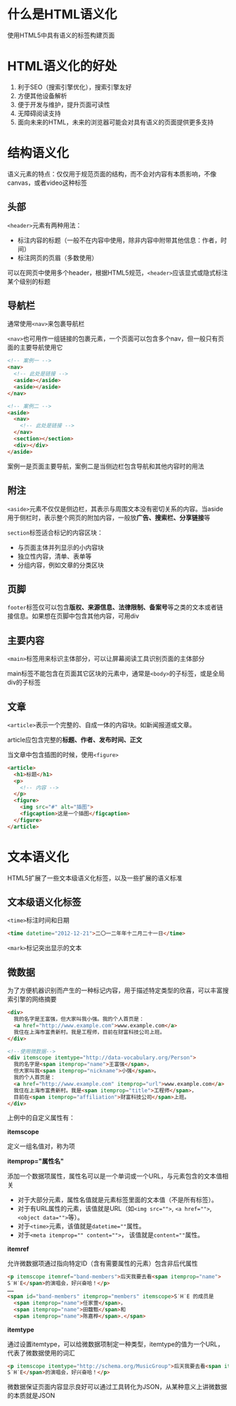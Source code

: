 # 什么是HTML语义化

使用HTML5中具有语义的标签构建页面

# HTML语义化的好处

1. 利于SEO（搜索引擎优化），搜索引擎友好
2. 方便其他设备解析
3. 便于开发与维护，提升页面可读性
4. 无障碍阅读支持
5. 面向未来的HTML，未来的浏览器可能会对具有语义的页面提供更多支持

# 结构语义化

语义元素的特点：仅仅用于规范页面的结构，而不会对内容有本质影响，不像canvas，或者video这种标签

## 头部

`<header>`元素有两种用法：

- 标注内容的标题（一般不在内容中使用，除非内容中附带其他信息：作者，时间）
- 标注网页的页眉（多数使用）

可以在网页中使用多个header，根据HTML5规范，`<header>`应该显式或隐式标注某个级别的标题

## 导航栏

通常使用`<nav>`来包裹导航栏

`<nav>`也可用作一组链接的包裹元素，一个页面可以包含多个nav，但一般只有页面的主要导航使用它

```html
<!-- 案例一 -->
<nav>
  <!-- 此处是链接 -->
  <aside></aside>
  <aside></aside>
</nav>

<!-- 案例二 -->
<aside>
  <nav>
    <!-- 此处是链接 -->
  </nav>
  <section></section>
  <div></div>
</aside>
```

案例一是页面主要导航，案例二是当侧边栏包含导航和其他内容时的用法

## 附注

`<aside>`元素不仅仅是侧边栏，其表示与周围文本没有密切关系的内容。当aside用于侧栏时，表示整个网页的附加内容，一般放**广告、搜索栏、分享链接**等

`section`标签适合标记的内容区块：

- 与页面主体并列显示的小内容块
- 独立性内容，清单、表单等
- 分组内容，例如文章的分类区块

## 页脚

`footer`标签仅可以包含**版权、来源信息、法律限制、备案号**等之类的文本或者链接信息。如果想在页脚中包含其他内容，可用div

## 主要内容

`<main>`标签用来标识主体部分，可以让屏幕阅读工具识别页面的主体部分

main标签不能包含在页面其它区块的元素中，通常是`<body>`的子标签，或是全局div的子标签

## 文章

`<article>`表示一个完整的、自成一体的内容块。如新闻报道或文章。

article应包含完整的**标题、作者、发布时间、正文**

当文章中包含插图的时候，使用`<figure>`

```html
<article>
  <h1>标题</h1>
  <p>
    <!-- 内容 -->
  </p>
  <figure>
    <img src="#" alt="插图">
    <figcaption>这是一个插图</figcaption>
  </figure>
</article>
```

# 文本语义化

HTML5扩展了一些文本级语义化标签，以及一些扩展的语义标准

## 文本级语义化标签

`<time>`标注时间和日期

```html
<time datetime="2012-12-21">二〇一二年年十二月二十一日</time>
```

`<mark>`标记突出显示的文本

## 微数据

为了方便机器识别而产生的一种标记内容，用于描述特定类型的欣喜，可以丰富搜索引擎的网络摘要

```html
<div>
  我的名字是王富强，但大家叫我小强。我的个人首页是：
  <a href="http://www.example.com">www.example.com</a>
  我住在上海市富贵新村。我是工程师，目前在财富科技公司上班。
</div>

<!--使用微数据-->
<div itemscope itemtype="http://data-vocabulary.org/Person">
  我的名字是<span itemprop="name">王富强</span>，
  但大家叫我<span itemprop="nickname">小强</span>。
  我的个人首页是：
  <a href="http://www.example.com" itemprop="url">www.example.com</a>
  我住在上海市富贵新村。我是<span itemprop="title">工程师</span>，
  目前在<span itemprop="affiliation">财富科技公司</span>上班。
</div>
```

上例中的自定义属性有：

**itemscope**

定义一组名值对，称为项

**itemprop="属性名"**

添加一个数据项属性，属性名可以是一个单词或一个URL，与元素包含的文本值相关

- 对于大部分元素，属性名值就是元素标签里面的文本值（不是所有标签）。
- 对于有URL属性的元素，该值就是URL（如`<img src="">`, `<a href="">`, `<object data="">`等）。
- 对于`<time>`元素，该值就是`datetime=""`属性。
- 对于`<meta itemprop="" content="">`， 该值就是`content=""`属性。

**itemref**

允许微数据项通过指向特定ID（含有需要属性的元素）包含非后代属性

```html
<p itemscope itemref="band-members">后天我要去看<span itemprop="name">
S˙H˙E</span>的演唱会，好兴奋哈！</p>
……
<span id="band-members" itemprop="members" itemscope>S˙H˙E 的成员是
  <span itemprop="name">任家萱</span>，
  <span itemprop="name">田馥甄</span>和
  <span itemprop="name">陈嘉桦</span>.</span>
```

**itemtype**

通过设置itemtype，可以给微数据项制定一种类型，itemtype的值为一个URL，代表了微数据使用的词汇

```html
<p itemscope itemtype="http://schema.org/MusicGroup">后天我要去看<span itemprop="name">
S˙H˙E</span>的演唱会，好兴奋哈！</p>
```

微数据保证页面内容显示良好可以通过工具转化为JSON，从某种意义上讲微数据的本质就是JSON

